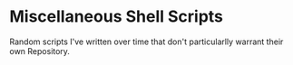 # Miscellaneous Shell Scripts

Random scripts I've written over time that don't particularlly warrant their own Repository.
